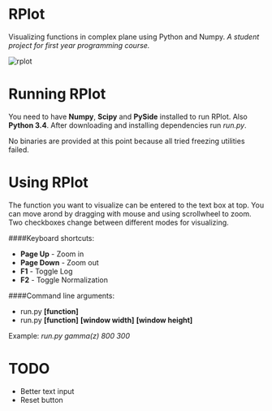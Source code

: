 RPlot
======
Visualizing functions in complex plane using Python and Numpy.
_A student project for first year programming course._

![rplot](http://i.imgur.com/nASl52F.png "RPlot")


Running RPlot
======

You need to have __Numpy__, __Scipy__ and __PySide__ installed to run RPlot. Also __Python 3.4__. After downloading and installing dependencies run _run.py_.

No binaries are provided at this point because all tried freezing utilities failed.


Using RPlot
======

The function you want to visualize can be entered to the text box at top. You can move arond by dragging with mouse and using scrollwheel to zoom. Two checkboxes change between different modes for visualizing.


####Keyboard shortcuts:
* __Page Up__ - Zoom in
* __Page Down__ - Zoom out
* __F1__ - Toggle Log
* __F2__ - Toggle Normalization

####Command line arguments:

* run.py __[function]__
* run.py __[function]__ __[window width]__ __[window height]__

Example: _run.py gamma(z) 800 300_

 

TODO
======
* Better text input
* Reset button

